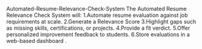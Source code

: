 Automated-Resume-Relevance-Check-System
The Automated Resume Relevance Check System will:
1.Automate resume evaluation against job requirements at scale.
2.Generate a Relevance Score
3.Highlight gaps such as missing skills, certifications, or projects.
4.Provide a fit verdict.
5.Offer personalized improvement feedback to students.
6.Store evaluations in a web-based dashboard .
